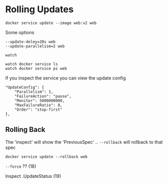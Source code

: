 # Rolling Updates

    docker service update --image web:v2 web

Some options

    --update-deley=20s web
    --update-parallelism=2 web

`watch`

    watch docker service ls
    watch docker service ps web

If you inspect the service you can view the update config

    "UpdateConfig": {
        "Parallelism": 1,
        "FailureAction": "pause",
        "Monitor": 5000000000,
        "MaxFailureRatio": 0,
        "Order": "stop-first"
    },

## Rolling Back
The 'inspect' will show the 'PreviousSpec' .. `--rollback` will rollback to that spec  

    docker service update --rollback web

`--force` ?? (18)

Inspect .UpdateStatus (19)
